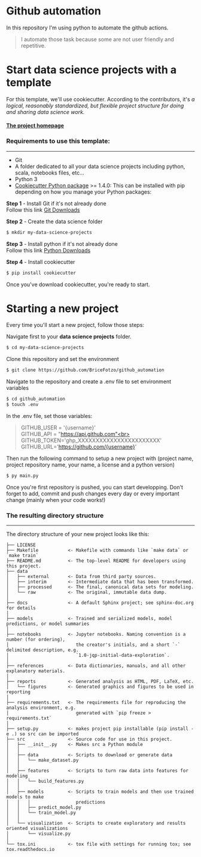 # Github automation

In this repository I'm using python to automate the github actions.
>I automate those task because some are not user friendly and repetitive.

# Start data science projects with a template

For this template, we'll use cookiecutter.
According to the contributors, it's _a logical, reasonably standardized, but flexible project structure for doing and sharing data science work._


#### [The project homepage](http://drivendata.github.io/cookiecutter-data-science/)


### Requirements to use this template:
-----------
 - Git
 - A folder dedicated to all your data science projects including python, scala, notebooks files, etc...
 - Python 3
 - [Cookiecutter Python package](http://cookiecutter.readthedocs.org/en/latest/installation.html) >= 1.4.0: This can be installed with pip depending on how you manage your Python packages:

**Step 1** - Install Git if it's not already done <br>
Follow this link [Git Downloads](https://git-scm.com/downloads)

**Step 2** - Create the data science folder 
``` bash
$ mkdir my-data-science-projects
```

**Step 3** - Install python if it's not already done<br>
Follow this link [Python Downloads](https://www.python.org/downloads/)

**Step 4** - Install cookiecutter
``` bash
$ pip install cookiecutter
```
Once you've download cookiecutter, you're ready to start.

# Starting a new project 

Every time you'll start a new project, follow those steps:

Navigate first to your **data science projects** folder.
``` bash
$ cd my-data-science-projects
```
Clone this repository and set the environment
``` bash
$ git clone https://github.com/BriceFotzo/github_automation
```
Navigate to the repository and create a .env file to set environment variables
``` bash
$ cd github_automation
$ touch .env
```
In the .env file, set those variables:

>GITHUB_USER = '{username}' <br>
>GITHUB_API = "https://api.github.com"<br>
>GITHUB_TOKEN='ghp_XXXXXXXXXXXXXXXXXXXXXXX'<br>
>GITHUB_URL='https://github.com/{username}'

Then run the following command to setup a new project with (project name, project repository name, your name, a license and a python version)
``` bash
$ py main.py
```
Once you're first repository is pushed, you can start developping.
Don't forget to add, commit and push changes every day or every important change (mainly when your code works!)

### The resulting directory structure
------------

The directory structure of your new project looks like this: 

```
├── LICENSE
├── Makefile           <- Makefile with commands like `make data` or `make train`
├── README.md          <- The top-level README for developers using this project.
├── data
│   ├── external       <- Data from third party sources.
│   ├── interim        <- Intermediate data that has been transformed.
│   ├── processed      <- The final, canonical data sets for modeling.
│   └── raw            <- The original, immutable data dump.
│
├── docs               <- A default Sphinx project; see sphinx-doc.org for details
│
├── models             <- Trained and serialized models, model predictions, or model summaries
│
├── notebooks          <- Jupyter notebooks. Naming convention is a number (for ordering),
│                         the creator's initials, and a short `-` delimited description, e.g.
│                         `1.0-jqp-initial-data-exploration`.
│
├── references         <- Data dictionaries, manuals, and all other explanatory materials.
│
├── reports            <- Generated analysis as HTML, PDF, LaTeX, etc.
│   └── figures        <- Generated graphics and figures to be used in reporting
│
├── requirements.txt   <- The requirements file for reproducing the analysis environment, e.g.
│                         generated with `pip freeze > requirements.txt`
│
├── setup.py           <- makes project pip installable (pip install -e .) so src can be imported
├── src                <- Source code for use in this project.
│   ├── __init__.py    <- Makes src a Python module
│   │
│   ├── data           <- Scripts to download or generate data
│   │   └── make_dataset.py
│   │
│   ├── features       <- Scripts to turn raw data into features for modeling
│   │   └── build_features.py
│   │
│   ├── models         <- Scripts to train models and then use trained models to make
│   │   │                 predictions
│   │   ├── predict_model.py
│   │   └── train_model.py
│   │
│   └── visualization  <- Scripts to create exploratory and results oriented visualizations
│       └── visualize.py
│
└── tox.ini            <- tox file with settings for running tox; see tox.readthedocs.io
```



